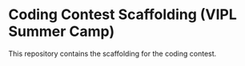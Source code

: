 # Coding Contest Scaffolding (VIPL Summer Camp)

This repository contains the scaffolding for the coding contest.
